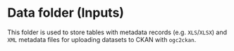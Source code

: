 # Data folder (Inputs)
This folder is used to store tables with metadata records (e.g.  `XLS`/`XLSX`) and `XML` metadata files for uploading datasets to CKAN with `ogc2ckan`.